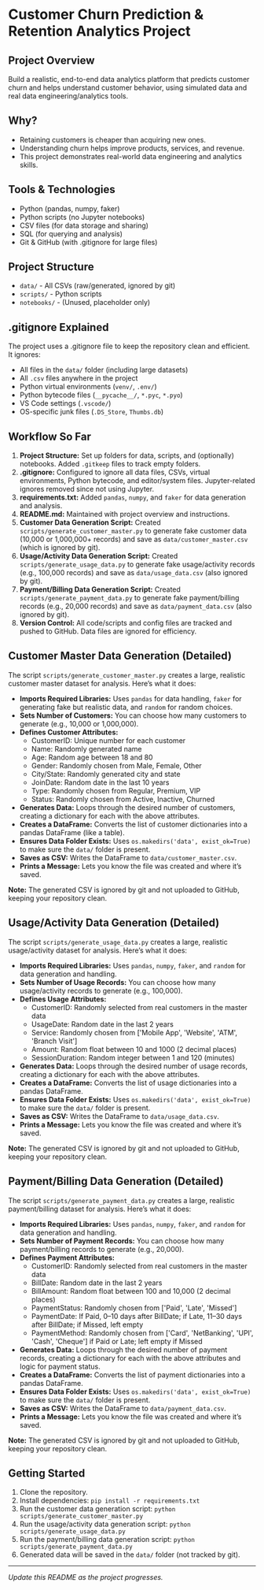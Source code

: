 # Customer Churn Prediction & Retention Analytics Project

## Project Overview
Build a realistic, end-to-end data analytics platform that predicts customer churn and helps understand customer behavior, using simulated data and real data engineering/analytics tools.

## Why?
- Retaining customers is cheaper than acquiring new ones.
- Understanding churn helps improve products, services, and revenue.
- This project demonstrates real-world data engineering and analytics skills.

## Tools & Technologies
- Python (pandas, numpy, faker)
- Python scripts (no Jupyter notebooks)
- CSV files (for data storage and sharing)
- SQL (for querying and analysis)
- Git & GitHub (with .gitignore for large files)

## Project Structure
- `data/` - All CSVs (raw/generated, ignored by git)
- `scripts/` - Python scripts
- `notebooks/` - (Unused, placeholder only)

## .gitignore Explained
The project uses a .gitignore file to keep the repository clean and efficient. It ignores:
- All files in the `data/` folder (including large datasets)
- All `.csv` files anywhere in the project
- Python virtual environments (`venv/`, `.env/`)
- Python bytecode files (`__pycache__/`, `*.pyc`, `*.pyo`)
- VS Code settings (`.vscode/`)
- OS-specific junk files (`.DS_Store`, `Thumbs.db`)

## Workflow So Far
1. **Project Structure:** Set up folders for data, scripts, and (optionally) notebooks. Added `.gitkeep` files to track empty folders.
2. **.gitignore:** Configured to ignore all data files, CSVs, virtual environments, Python bytecode, and editor/system files. Jupyter-related ignores removed since not using Jupyter.
3. **requirements.txt:** Added `pandas`, `numpy`, and `faker` for data generation and analysis.
4. **README.md:** Maintained with project overview and instructions.
5. **Customer Data Generation Script:** Created `scripts/generate_customer_master.py` to generate fake customer data (10,000 or 1,000,000+ records) and save as `data/customer_master.csv` (which is ignored by git).
6. **Usage/Activity Data Generation Script:** Created `scripts/generate_usage_data.py` to generate fake usage/activity records (e.g., 100,000 records) and save as `data/usage_data.csv` (also ignored by git).
7. **Payment/Billing Data Generation Script:** Created `scripts/generate_payment_data.py` to generate fake payment/billing records (e.g., 20,000 records) and save as `data/payment_data.csv` (also ignored by git).
8. **Version Control:** All code/scripts and config files are tracked and pushed to GitHub. Data files are ignored for efficiency.

## Customer Master Data Generation (Detailed)
The script `scripts/generate_customer_master.py` creates a large, realistic customer master dataset for analysis. Here’s what it does:

- **Imports Required Libraries:** Uses `pandas` for data handling, `faker` for generating fake but realistic data, and `random` for random choices.
- **Sets Number of Customers:** You can choose how many customers to generate (e.g., 10,000 or 1,000,000).
- **Defines Customer Attributes:**
  - CustomerID: Unique number for each customer
  - Name: Randomly generated name
  - Age: Random age between 18 and 80
  - Gender: Randomly chosen from Male, Female, Other
  - City/State: Randomly generated city and state
  - JoinDate: Random date in the last 10 years
  - Type: Randomly chosen from Regular, Premium, VIP
  - Status: Randomly chosen from Active, Inactive, Churned
- **Generates Data:** Loops through the desired number of customers, creating a dictionary for each with the above attributes.
- **Creates a DataFrame:** Converts the list of customer dictionaries into a pandas DataFrame (like a table).
- **Ensures Data Folder Exists:** Uses `os.makedirs('data', exist_ok=True)` to make sure the `data/` folder is present.
- **Saves as CSV:** Writes the DataFrame to `data/customer_master.csv`.
- **Prints a Message:** Lets you know the file was created and where it’s saved.

**Note:** The generated CSV is ignored by git and not uploaded to GitHub, keeping your repository clean.

## Usage/Activity Data Generation (Detailed)
The script `scripts/generate_usage_data.py` creates a large, realistic usage/activity dataset for analysis. Here’s what it does:

- **Imports Required Libraries:** Uses `pandas`, `numpy`, `faker`, and `random` for data generation and handling.
- **Sets Number of Usage Records:** You can choose how many usage/activity records to generate (e.g., 100,000).
- **Defines Usage Attributes:**
  - CustomerID: Randomly selected from real customers in the master data
  - UsageDate: Random date in the last 2 years
  - Service: Randomly chosen from ['Mobile App', 'Website', 'ATM', 'Branch Visit']
  - Amount: Random float between 10 and 1000 (2 decimal places)
  - SessionDuration: Random integer between 1 and 120 (minutes)
- **Generates Data:** Loops through the desired number of usage records, creating a dictionary for each with the above attributes.
- **Creates a DataFrame:** Converts the list of usage dictionaries into a pandas DataFrame.
- **Ensures Data Folder Exists:** Uses `os.makedirs('data', exist_ok=True)` to make sure the `data/` folder is present.
- **Saves as CSV:** Writes the DataFrame to `data/usage_data.csv`.
- **Prints a Message:** Lets you know the file was created and where it’s saved.

**Note:** The generated CSV is ignored by git and not uploaded to GitHub, keeping your repository clean.

## Payment/Billing Data Generation (Detailed)
The script `scripts/generate_payment_data.py` creates a large, realistic payment/billing dataset for analysis. Here’s what it does:

- **Imports Required Libraries:** Uses `pandas`, `numpy`, `faker`, and `random` for data generation and handling.
- **Sets Number of Payment Records:** You can choose how many payment/billing records to generate (e.g., 20,000).
- **Defines Payment Attributes:**
  - CustomerID: Randomly selected from real customers in the master data
  - BillDate: Random date in the last 2 years
  - BillAmount: Random float between 100 and 10,000 (2 decimal places)
  - PaymentStatus: Randomly chosen from ['Paid', 'Late', 'Missed']
  - PaymentDate: If Paid, 0–10 days after BillDate; if Late, 11–30 days after BillDate; if Missed, left empty
  - PaymentMethod: Randomly chosen from ['Card', 'NetBanking', 'UPI', 'Cash', 'Cheque'] if Paid or Late; left empty if Missed
- **Generates Data:** Loops through the desired number of payment records, creating a dictionary for each with the above attributes and logic for payment status.
- **Creates a DataFrame:** Converts the list of payment dictionaries into a pandas DataFrame.
- **Ensures Data Folder Exists:** Uses `os.makedirs('data', exist_ok=True)` to make sure the `data/` folder is present.
- **Saves as CSV:** Writes the DataFrame to `data/payment_data.csv`.
- **Prints a Message:** Lets you know the file was created and where it’s saved.

**Note:** The generated CSV is ignored by git and not uploaded to GitHub, keeping your repository clean.

## Getting Started
1. Clone the repository.
2. Install dependencies: `pip install -r requirements.txt`
3. Run the customer data generation script: `python scripts/generate_customer_master.py`
4. Run the usage/activity data generation script: `python scripts/generate_usage_data.py`
5. Run the payment/billing data generation script: `python scripts/generate_payment_data.py`
6. Generated data will be saved in the `data/` folder (not tracked by git).

---

*Update this README as the project progresses.* 